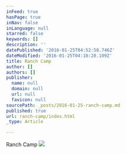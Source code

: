 ```yaml
---
inFeed: true
hasPage: true
inNav: false
inLanguage: null
starred: false
keywords: []
description: ''
datePublished: '2016-01-25T04:52:58.746Z'
dateModified: '2016-01-25T04:18:28.109Z'
title: Ranch Camp
author: []
authors: []
publisher:
  name: null
  domain: null
  url: null
  favicon: null
sourcePath: _posts/2016-01-25-ranch-camp.md
published: true
url: ranch-camp/index.html
_type: Article

---
```

Ranch Camp
![](https://the-grid-user-content.s3-us-west-2.amazonaws.com/8664f08c-792e-451c-97ac-12e2eac06193.jpg)